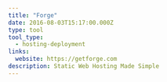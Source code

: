 ```yaml
---
title: "Forge"
date: 2016-08-03T15:17:00.000Z
type: tool
tool_type: 
  - hosting-deployment
links:
  website: https://getforge.com
description: Static Web Hosting Made Simple
---
```

